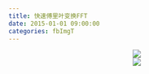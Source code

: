 ```yaml
---
title: 快速傅里叶变换FFT
date: 2015-01-01 09:00:00
categories: fbImgT
---
```


<script type="text/javascript" src="http://cdn.mathjax.org/mathjax/latest/MathJax.js?config=default"></script>

<!--<img src="http://latex.codecogs.com/gif.latex? a^{i}"/>
<center><img src="{{ site.baseurl }}/images/pdBase/svm_smo1.png"></center>-->


<center><img src="{{ site.baseurl }}/images/pdBase/ImgTrans_fft1.png"></center>

<center><img src="{{ site.baseurl }}/images/pdBase/ImgTrans_fft2.png"></center>
